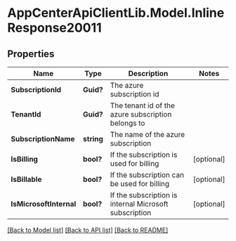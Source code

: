 # AppCenterApiClientLib.Model.InlineResponse20011
## Properties

Name | Type | Description | Notes
------------ | ------------- | ------------- | -------------
**SubscriptionId** | **Guid?** | The azure subscription id | 
**TenantId** | **Guid?** | The tenant id of the azure subscription belongs to | 
**SubscriptionName** | **string** | The name of the azure subscription | 
**IsBilling** | **bool?** | If the subscription is used for billing | [optional] 
**IsBillable** | **bool?** | If the subscription can be used for billing | [optional] 
**IsMicrosoftInternal** | **bool?** | If the subscription is internal Microsoft subscription | [optional] 

[[Back to Model list]](../README.md#documentation-for-models) [[Back to API list]](../README.md#documentation-for-api-endpoints) [[Back to README]](../README.md)

